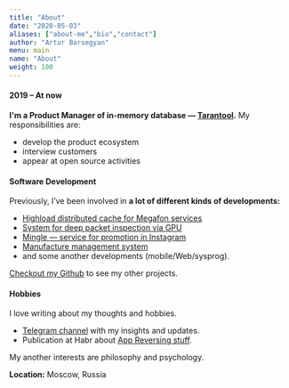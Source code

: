 ```yaml
---
title: "About"
date: "2020-05-03"
aliases: ["about-me","bio","contact"]
author: "Artur Barsegyan"
menu: main
name: "About"
weight: 100
---
```


#### 2019 – At now

**I'm a Product Manager of in-memory database — [Tarantool](https://tarantool.io).**
My responsibilities are:
- develop the product ecosystem
- interview customers
- appear at open source activities

#### Software Development

Previously, I’ve been involved in **a lot of different kinds of developments:**
- [Highload distributed cache for Megafon services](https://www.youtube.com/watch?v=dyxJDHyjZp4)
- [System for deep packet inspection via GPU](https://ieeexplore.ieee.org/document/8071958)
- [Mingle — service for promotion in Instagram](./post/mingle-promotion-service/)
- [Manufacture management system](./post/manufacture-scheduler/)
- and some another developments (mobile/Web/sysprog).

[Checkout my Github](https://github.com/artur-barsegyan/) to see my other projects.

#### Hobbies

I love writing about my thoughts and hobbies.
- [Telegram channel](https://teleg.run/areyousudo) with my insights and updates.
- Publication at Habr about [App Reversing stuff](https://habr.com/ru/post/450394/).

My another interests are philosophy and psychology.

**Location:** Moscow, Russia